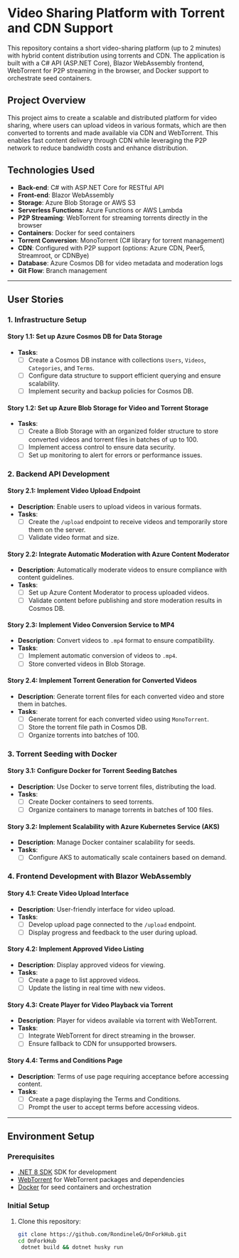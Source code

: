 # Video Sharing Platform with Torrent and CDN Support

This repository contains a short video-sharing platform (up to 2 minutes) with hybrid content distribution using torrents and CDN. The application is built with a C# API (ASP.NET Core), Blazor WebAssembly frontend, WebTorrent for P2P streaming in the browser, and Docker support to orchestrate seed containers.

## Project Overview

This project aims to create a scalable and distributed platform for video sharing, where users can upload videos in various formats, which are then converted to torrents and made available via CDN and WebTorrent. This enables fast content delivery through CDN while leveraging the P2P network to reduce bandwidth costs and enhance distribution.

## Technologies Used

- **Back-end**: C# with ASP.NET Core for RESTful API
- **Front-end**: Blazor WebAssembly
- **Storage**: Azure Blob Storage or AWS S3
- **Serverless Functions**: Azure Functions or AWS Lambda
- **P2P Streaming**: WebTorrent for streaming torrents directly in the browser
- **Containers**: Docker for seed containers
- **Torrent Conversion**: MonoTorrent (C# library for torrent management)
- **CDN**: Configured with P2P support (options: Azure CDN, Peer5, Streamroot, or CDNBye)
- **Database**: Azure Cosmos DB for video metadata and moderation logs
- **Git Flow**: Branch management

---

## User Stories

### 1. Infrastructure Setup

#### Story 1.1: Set up Azure Cosmos DB for Data Storage
- **Tasks**:
  - [ ] Create a Cosmos DB instance with collections `Users`, `Videos`, `Categories`, and `Terms`.
  - [ ] Configure data structure to support efficient querying and ensure scalability.
  - [ ] Implement security and backup policies for Cosmos DB.

#### Story 1.2: Set up Azure Blob Storage for Video and Torrent Storage
- **Tasks**:
  - [ ] Create a Blob Storage with an organized folder structure to store converted videos and torrent files in batches of up to 100.
  - [ ] Implement access control to ensure data security.
  - [ ] Set up monitoring to alert for errors or performance issues.

### 2. Backend API Development

#### Story 2.1: Implement Video Upload Endpoint
- **Description**: Enable users to upload videos in various formats.
- **Tasks**:
  - [ ] Create the `/upload` endpoint to receive videos and temporarily store them on the server.
  - [ ] Validate video format and size.

#### Story 2.2: Integrate Automatic Moderation with Azure Content Moderator
- **Description**: Automatically moderate videos to ensure compliance with content guidelines.
- **Tasks**:
  - [ ] Set up Azure Content Moderator to process uploaded videos.
  - [ ] Validate content before publishing and store moderation results in Cosmos DB.

#### Story 2.3: Implement Video Conversion Service to MP4
- **Description**: Convert videos to `.mp4` format to ensure compatibility.
- **Tasks**:
  - [ ] Implement automatic conversion of videos to `.mp4`.
  - [ ] Store converted videos in Blob Storage.

#### Story 2.4: Implement Torrent Generation for Converted Videos
- **Description**: Generate torrent files for each converted video and store them in batches.
- **Tasks**:
  - [ ] Generate torrent for each converted video using `MonoTorrent`.
  - [ ] Store the torrent file path in Cosmos DB.
  - [ ] Organize torrents into batches of 100.

### 3. Torrent Seeding with Docker

#### Story 3.1: Configure Docker for Torrent Seeding Batches
- **Description**: Use Docker to serve torrent files, distributing the load.
- **Tasks**:
  - [ ] Create Docker containers to seed torrents.
  - [ ] Organize containers to manage torrents in batches of 100 files.

#### Story 3.2: Implement Scalability with Azure Kubernetes Service (AKS)
- **Description**: Manage Docker container scalability for seeds.
- **Tasks**:
  - [ ] Configure AKS to automatically scale containers based on demand.

### 4. Frontend Development with Blazor WebAssembly

#### Story 4.1: Create Video Upload Interface
- **Description**: User-friendly interface for video upload.
- **Tasks**:
  - [ ] Develop upload page connected to the `/upload` endpoint.
  - [ ] Display progress and feedback to the user during upload.

#### Story 4.2: Implement Approved Video Listing
- **Description**: Display approved videos for viewing.
- **Tasks**:
  - [ ] Create a page to list approved videos.
  - [ ] Update the listing in real time with new videos.

#### Story 4.3: Create Player for Video Playback via Torrent
- **Description**: Player for videos available via torrent with WebTorrent.
- **Tasks**:
  - [ ] Integrate WebTorrent for direct streaming in the browser.
  - [ ] Ensure fallback to CDN for unsupported browsers.

#### Story 4.4: Terms and Conditions Page
- **Description**: Terms of use page requiring acceptance before accessing content.
- **Tasks**:
  - [ ] Create a page displaying the Terms and Conditions.
  - [ ] Prompt the user to accept terms before accessing videos.

---

## Environment Setup

### Prerequisites

- [.NET 8 SDK](https://dotnet.microsoft.com/download/dotnet/8.0) SDK for development
- [WebTorrent](https://webtorrent.io/) for WebTorrent packages and dependencies
- [Docker](https://www.docker.com/) for seed containers and orchestration

### Initial Setup

1. Clone this repository:
   ```bash
   git clone https://github.com/RondineleG/OnForkHub.git
   cd OnForkHub
    dotnet build && dotnet husky run
